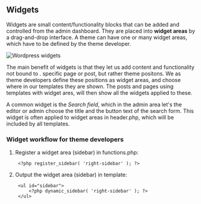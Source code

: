 ## Widgets

Widgets are small content/functionality blocks that can be added and controlled from the admin dashboard. They are placed into **widget areas** by a drag-and-drop interface. A theme can have one or many widget areas, which have to be defined by the theme developer.

![Wordpress widgets]({{site.baseurl}}//wordpress-widgets1.png)

The main benefit of widgets is that they let us add content and functionality not bound to . specific page or post, but rather theme positons. We as theme developers define these positions as widget areas, and choose where in our templates they are shown. The posts and pages using templates with widget ares, will then show all the widgets applied to these.

A common widget is the *Search field*, which in the admin area let's the editor or admin choose the title and the button text of the search form. This widget is often applied to widget areas in header.php, which will be included by all templates.

### Widget workflow for theme developers
1. Register a widget area (sidebar) in functions.php:

		<?php register_sidebar( 'right-sidebar' ); ?>

2. Output the widget area (sidebar) in template:
		
        <ul id="sidebar">
			<?php dynamic_sidebar( 'right-sidebar' ); ?>
        </ul>
    